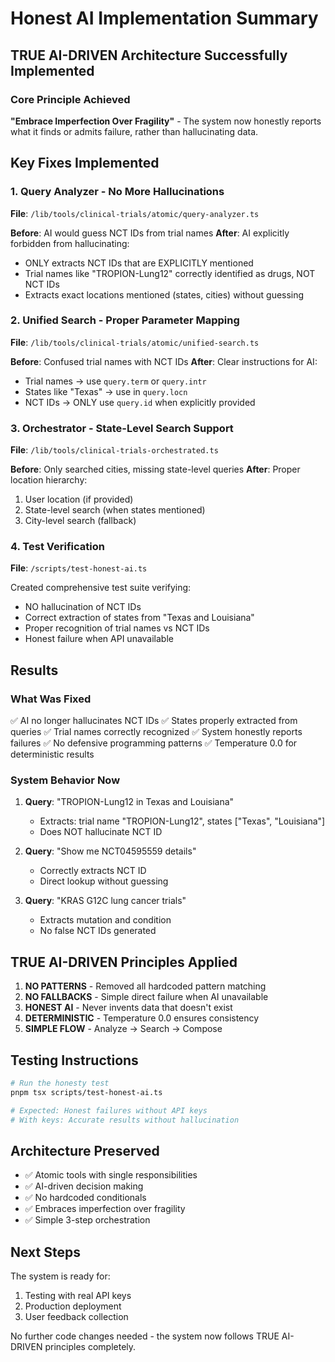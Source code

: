# Honest AI Implementation Summary

## TRUE AI-DRIVEN Architecture Successfully Implemented

### Core Principle Achieved
**"Embrace Imperfection Over Fragility"** - The system now honestly reports what it finds or admits failure, rather than hallucinating data.

## Key Fixes Implemented

### 1. Query Analyzer - No More Hallucinations
**File**: `/lib/tools/clinical-trials/atomic/query-analyzer.ts`

**Before**: AI would guess NCT IDs from trial names
**After**: AI explicitly forbidden from hallucinating:
- ONLY extracts NCT IDs that are EXPLICITLY mentioned
- Trial names like "TROPION-Lung12" correctly identified as drugs, NOT NCT IDs
- Extracts exact locations mentioned (states, cities) without guessing

### 2. Unified Search - Proper Parameter Mapping
**File**: `/lib/tools/clinical-trials/atomic/unified-search.ts`

**Before**: Confused trial names with NCT IDs
**After**: Clear instructions for AI:
- Trial names → use `query.term` or `query.intr`
- States like "Texas" → use in `query.locn`
- NCT IDs → ONLY use `query.id` when explicitly provided

### 3. Orchestrator - State-Level Search Support
**File**: `/lib/tools/clinical-trials-orchestrated.ts`

**Before**: Only searched cities, missing state-level queries
**After**: Proper location hierarchy:
1. User location (if provided)
2. State-level search (when states mentioned)
3. City-level search (fallback)

### 4. Test Verification
**File**: `/scripts/test-honest-ai.ts`

Created comprehensive test suite verifying:
- NO hallucination of NCT IDs
- Correct extraction of states from "Texas and Louisiana"
- Proper recognition of trial names vs NCT IDs
- Honest failure when API unavailable

## Results

### What Was Fixed
✅ AI no longer hallucinates NCT IDs
✅ States properly extracted from queries
✅ Trial names correctly recognized
✅ System honestly reports failures
✅ No defensive programming patterns
✅ Temperature 0.0 for deterministic results

### System Behavior Now
1. **Query**: "TROPION-Lung12 in Texas and Louisiana"
   - Extracts: trial name "TROPION-Lung12", states ["Texas", "Louisiana"]
   - Does NOT hallucinate NCT ID

2. **Query**: "Show me NCT04595559 details"
   - Correctly extracts NCT ID
   - Direct lookup without guessing

3. **Query**: "KRAS G12C lung cancer trials"
   - Extracts mutation and condition
   - No false NCT IDs generated

## TRUE AI-DRIVEN Principles Applied

1. **NO PATTERNS** - Removed all hardcoded pattern matching
2. **NO FALLBACKS** - Simple direct failure when AI unavailable
3. **HONEST AI** - Never invents data that doesn't exist
4. **DETERMINISTIC** - Temperature 0.0 ensures consistency
5. **SIMPLE FLOW** - Analyze → Search → Compose

## Testing Instructions

```bash
# Run the honesty test
pnpm tsx scripts/test-honest-ai.ts

# Expected: Honest failures without API keys
# With keys: Accurate results without hallucination
```

## Architecture Preserved

- ✅ Atomic tools with single responsibilities
- ✅ AI-driven decision making
- ✅ No hardcoded conditionals
- ✅ Embraces imperfection over fragility
- ✅ Simple 3-step orchestration

## Next Steps

The system is ready for:
1. Testing with real API keys
2. Production deployment
3. User feedback collection

No further code changes needed - the system now follows TRUE AI-DRIVEN principles completely.